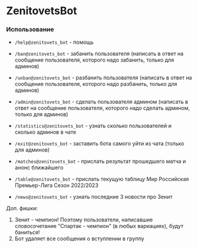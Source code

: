 # ZenitovetsBot

### Использование
- `/help@zenitovets_bot` - помощь

- `/ban@zenitovets_bot` - забанить пользователя (написать в ответ на сообщение пользователя, которого надо забанить, только для админов)

- `/unban@zenitovets_bot` - разбанить пользователя (написать в ответ на сообщение пользователя, которого надо разбанить, только для админов)

- `/admin@zenitovets_bot` - сделать пользователя админом (написать в ответ на сообщение пользователя, которого надо сделать админом, только для админов)

- `/statistics@zenitovets_bot` - узнать сколько пользователей и сколько админов в чате

- `/exit@zenitovets_bot` - заставить бота самого уйти из чата (только для админов)

- `/matches@zenitovets_bot` - прислать результат прошедшего матча и анонс ближайшего

- `/table@zenitovets_bot` - прислать текущую таблицу Мир Российская Премьер-Лига Сезон 2022/2023

- `/news@zenitovets_bot` - узнать последние 3 новости про Зенит

Доп. фишки:
1) Зенит - чемпион! Поэтому пользователи, написавшие словосочетание "Спартак - чемпион" (в любых вариациях), будут баниться!
2) Бот удаляет все сообщения о вступлении в группу
